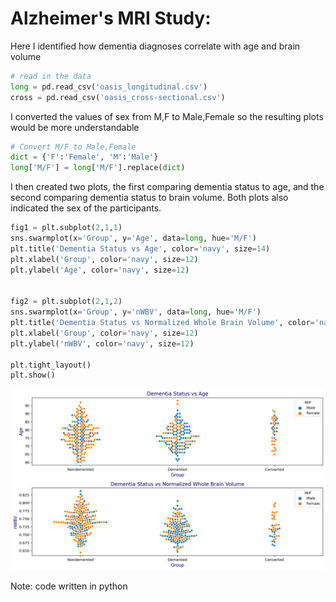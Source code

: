 # Alzheimer's MRI Study: 
Here I identified how dementia diagnoses correlate with age and brain volume

```python
# read in the data
long = pd.read_csv('oasis_longitudinal.csv')
cross = pd.read_csv('oasis_cross-sectional.csv')
```
I converted the values of sex from M,F to Male,Female so the resulting plots would be more understandable

```python
# Convert M/F to Male,Female
dict = {'F':'Female', 'M':'Male'}
long['M/F'] = long['M/F'].replace(dict)
```

I then created two plots, the first comparing dementia status to age, and the second comparing dementia status to brain volume. Both plots also indicated the sex of the participants. 


```python
fig1 = plt.subplot(2,1,1)
sns.swarmplot(x='Group', y='Age', data=long, hue='M/F')
plt.title('Dementia Status vs Age', color='navy', size=14)
plt.xlabel('Group', color='navy', size=12)
plt.ylabel('Age', color='navy', size=12)


fig2 = plt.subplot(2,1,2)
sns.swarmplot(x='Group', y='nWBV', data=long, hue='M/F')
plt.title('Dementia Status vs Normalized Whole Brain Volume', color='navy', size=14)
plt.xlabel('Group', color='navy', size=12)
plt.ylabel('nWBV', color='navy', size=12)

plt.tight_layout()
plt.show()
```

<img src="Dementia_swarm_plots.png" width="640" />

Note: code written in python

